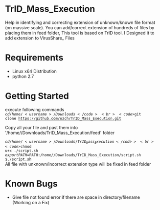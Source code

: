 # TrID_Mass_Execution
Help in identifying and correcting extension of unknown/known file format (on massive scale). You can add/correct extension of hundreds of files by placing them in feed folder, This tool is based on TrID tool. I Designed it to add extension to VirusShare_ Files

# Requirements
  - Linux x64 Distribution
  - python 2.7

# Getting Started
execute following commands<br>
<code>$cd /home/<username>/Downloads</code><br>  
<code>$git clone https://github.com/ozch/TrID_Mass_Execution.git</code><br>

Copy all your file and past them into '/home/<username>/Downloads/TrID_Mass_Execution/feed' folder<br>

<code>$cd /home/<username>/Downloads/TrID_Mass_Execution</code><br>
<code>$chmod u+x ./script.sh</code><br>
<code>$export PATH=$PATH:/home/<username>/Downloads/TrID_Mass_Execution/script.sh</code><br>
<code>$./script.sh </code><br>
All file with unknown/incorrect extension type will be fixed in feed folder<br>

# Known Bugs
  - Give file not found error if there are space in directory/filename (Working on a Fix)
